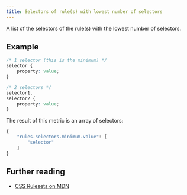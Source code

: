 ```yaml
---
title: Selectors of rule(s) with lowest number of selectors
---
```


A list of the selectors of the rule(s) with the lowest number of selectors.

## Example

```css
/* 1 selector (this is the minimum) */
selector {
	property: value;
}

/* 2 selectors */
selector1,
selector2 {
	property: value;
}
```

The result of this metric is an array of selectors:

```js
{
	"rules.selectors.minimum.value": [
		"selector"
	]
}
```

## Further reading

- [CSS Rulesets on MDN](https://developer.mozilla.org/en-US/docs/Web/CSS/Syntax#CSS_rulesets)

